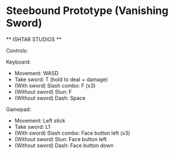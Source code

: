 # Steebound Prototype (Vanishing Sword)
 
** ISHTAR STUDIOS **

Controls:

Keyboard:

- Movement: WASD
- Take sword: T (hold to deal + damage)
- (With sword) Slash combo: F (x3)
- (Without sword) Stun: F
- (Without sword) Dash: Space

Gamepad:

- Movement: Left stick
- Take sword: L1
- (With sword) Slash combo: Face button left (x3)
- (Without sword) Stun: Face button left
- (Without sword) Dash: Face button down

